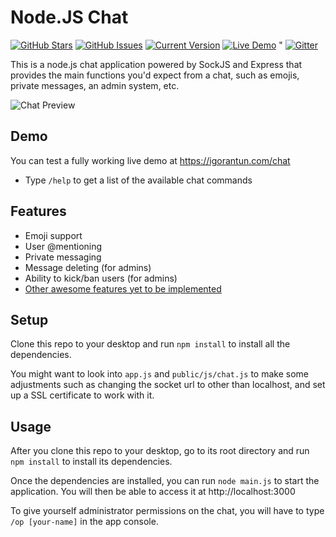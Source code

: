Node.JS Chat
============
[![GitHub Stars](https://img.shields.io/github/stars/IgorAntun/node-chat.svg)](https://github.com/IgorAntun/node-chat/stargazers) [![GitHub Issues](https://img.shields.io/github/issues/IgorAntun/node-chat.svg)](https://github.com/IgorAntun/node-chat/issues) [![Current Version](https://img.shields.io/badge/version-0.20.24-green.svg)](https://github.com/IgorAntun/node-chat) [![Live Demo](https://img.shields.io/badge/demo-online-green.svg)](https://igorantun.com/chat) " [![Gitter](https://badges.gitter.im/Join%20Chat.svg)](https://gitter.im/IgorAntun/node-chat?utm_source=badge&utm_medium=badge&utm_campaign=pr-badge)

This is a node.js chat application powered by SockJS and Express that provides the main functions you'd expect from a chat, such as emojis, private messages, an admin system, etc.

![Chat Preview](http://i.imgur.com/lgRe8z4.png)

## Demo
You can test a fully working live demo at https://igorantun.com/chat
- Type `/help` to get a list of the available chat commands

## Features
- Emoji support
- User @mentioning
- Private messaging
- Message deleting (for admins)
- Ability to kick/ban users (for admins)
- [Other awesome features yet to be implemented](https://github.com/IgorAntun/node-chat/blob/master/TODO.md)

## Setup
Clone this repo to your desktop and run `npm install` to install all the dependencies.

You might want to look into `app.js` and `public/js/chat.js` to make some adjustments such as changing the socket url to other than localhost, and set up a SSL certificate to work with it.

## Usage
After you clone this repo to your desktop, go to its root directory and run `npm install` to install its dependencies.

Once the dependencies are installed, you can run  `node main.js` to start the application. You will then be able to access it at http://localhost:3000

To give yourself administrator permissions on the chat, you will have to type `/op [your-name]` in the app console.

